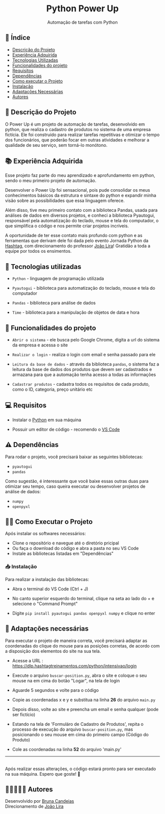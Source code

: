 <h1 align=center>Python Power Up </h1>
<p align=center> Automação de tarefas com Python </p>

## 🔎 Índice

* [Descrição do Projeto](#-descrição-do-projeto)
* [Experiência Adquirida](#-experiência-adquirida)
* [Tecnologias Utilizadas](#-tecnologias-utilizadas)
* [Funcionalidades do projeto](#-funcionalidades-do-projeto)
* [Requisitos](#-requisitos)
* [Dependências](#️-dependências)
* [Como executar o Projeto](#-como-executar-o-projeto)
* [Instalação](#-instalação)
* [Adaptações Necessárias](#️-adaptações-necessárias)
* [Autores](#-autores)


## 🤖 Descrição do Projeto

O Power Up é um projeto de automação de tarefas, desenvolvido em python, que realiza o cadastro de produtos no sistema de uma empresa fictícia. Ele foi construído para realizar tarefas repetitivas e otimizar o tempo dos funcionários, que poderão focar em outras atividades e melhorar a qualidade de seu serviço, sem torná-lo monótono. 


## 📚 Experiência Adquirida

Esse projeto faz parte do meu aprendizado e aprofundamento em python, sendo o meu primeiro projeto de automação. 

Desenvolver o Power Up foi sensacional, pois pude consolidar os meus conhecimentos básicos da estrutura e sintaxe do python e expandir minha visão sobre as possibilidades que essa linguagem oferece. 

Além disso, tive meu primeiro contato com a biblioteca Pandas, usada para análises de dados em diversos projetos, e conheci a biblioteca Pyautogui, responsável pela automatização do teclado, mouse e tela do computador, o que simplifica o código e nos permite criar projetos incríveis. 

A oportunidade de ter esse contato mais profundo com python e as ferramentas que derivam dele foi dada pelo evento Jornada Python da <a href="https://www.linkedin.com/school/hashtag-treinamentos/">Hashtag</a>, com direcionamento do professor <a href="https://www.linkedin.com/in/jo%C3%A3o-paulo-rodrigues-de-lira-50664758/" target="_blank">João Lira</a>! Gratidão a toda a equipe por todos os ensimentos. 

## 🚀 Tecnologias utilizadas
 
* `Python` - linguagem de programação utilizada

* `Pyautogui` - biblioteca para automatização do teclado, mouse e tela do computador

* `Pandas` - biblioteca para análise de dados

* `Time` - biblioteca para a manipulação de objetos de data e hora

## 🔨 Funcionalidades do projeto

* `Abrir o sistema` - ele busca pelo Google Chrome, digita a url do sistema da empresa e acessa o site

* `Realizar o login` - realiza o login com email e senha passado para ele

* `Leitura da base de dados` - através da biblioteca `pandas`, o sistema faz a leitura da base de dados dos produtos que devem ser cadastrados e armazana para que a automação tenha acesso a todas as informações

* `Cadastrar produtos` - cadastra todos os requisitos de cada produto, como o ID, categoria, preço unitário etc

## 💻 Requisitos

* Instalar o <a href="https://www.python.org/" target="_blank">Python</a> em sua máquina

* Possuir um editor de código - recomendo o <a href="https://code.visualstudio.com/" target="_blank">VS Code</a>

## ⚠️ Dependências 

Para rodar o projeto, você precisará baixar as seguintes bibliotecas:

* `pyautogui`
* `pandas`

Como sugestão, é interessante que você baixe essas outras duas para otimizar seu tempo, caso queira executar ou desenvolver projetos de análise de dados:

* `numpy`
* `openpyxl`

## 👩‍💻 Como Executar o Projeto

Após instalar os softwares necessários:

- Clone o repositório e navegue até o diretório pricipal
- Ou faça o download do código e abra a pasta no seu VS Code
- Instale as bibliotecas listadas em "Dependências"

### 📥 Instalação

Para realizar a instalação das bibliotecas:

* Abra o terminal do VS Code (Ctrl + J)

* No canto superior esquerdo do terminal, clique na seta ao lado do + e selecione o "Command Prompt"

* Digite `pip install pyautogui pandas openpyxl numpy` e clique no enter


## 🚨 Adaptações necessárias 

Para executar o projeto de maneira correta, você precisará adaptar as coordenadas do clique do mouse para as posições corretas, de acordo com a disposição dos elementos do site na sua tela. 

* Acesse a URL : https://dlp.hashtagtreinamentos.com/python/intensivao/login

* Execute o arquivo `buscar-position.py`, abra o site e coloque o seu mouse na em cima do botão "Logar", na tela de login

* Aguarde 5 segundos e volte para o código

* Copie as coordenadas x e y e substitua na linha **26** do arquivo `main.py`

* Depois disso, volte ao site e preencha um email e senha qualquer (pode ser fictício)

* Estando na tela de 'Formuláro de Cadastro de Produtos', repita o processo de execução do arquivo `buscar-position.py`, mas posicionando o seu mouse em cima do primeiro campo (Código do Produto)

* Cole as coordenadas na linha **52** do arquivo 'main.py'

<hr>
<br>
Após realizar essas alterações, o código estará pronto para ser executado na sua máquina. Espero que goste! 🥰

## 🧑🏼‍🤝‍🧑🏻 Autores

Desenvolvido por <a href="https://www.linkedin.com/in/bruna-candeias-566a18269/" target="_blanck">Bruna Candeias</a> <br>
Direcionamento de <a href="https://www.linkedin.com/in/jo%C3%A3o-paulo-rodrigues-de-lira-50664758/" target="_blank">João Lira</a>











